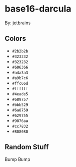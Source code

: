 # base16-darcula

By: jetbrains

## Colors

* `#2b2b2b`
* `#323232`
* `#323232`
* `#606366`
* `#a4a3a3`
* `#a9b7c6`
* `#ffc66d`
* `#ffffff`
* `#4eade5`
* `#689757`
* `#bbb529`
* `#6a8759`
* `#629755`
* `#9876aa`
* `#cc7832`
* `#808080`

## Random Stuff

Bump
Bump
